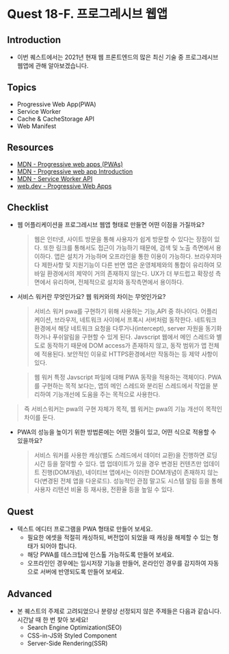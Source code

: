 # Quest 18-F. 프로그레시브 웹앱

## Introduction

- 이번 퀘스트에서는 2021년 현재 웹 프론트엔드의 많은 최신 기술 중 프로그레시브 웹앱에 관해 알아보겠습니다.

## Topics

- Progressive Web App(PWA)
- Service Worker
- Cache & CacheStorage API
- Web Manifest

## Resources

- [MDN - Progressive web apps (PWAs)](https://developer.mozilla.org/en-US/docs/Web/Progressive_web_apps)
- [MDN - Progressive web app Introduction](https://developer.mozilla.org/ko/docs/Web/Progressive_web_apps/Introduction)
- [MDN - Service Worker API](https://developer.mozilla.org/ko/docs/Web/API/Service_Worker_API)
- [web.dev - Progressive Web Apps](https://web.dev/progressive-web-apps/)

## Checklist

- 웹 어플리케이션을 프로그레시브 웹앱 형태로 만들면 어떤 이점을 가질까요?
  > 웹은 인터넷, 사이트 방문을 통해 사용자가 쉽게 방문할 수 있다는 장점이 있다. 또한 링크를 통해서도 접근이 가능하기 때문에, 검색 및 노출 측면에서 용이하다.
  > 앱은 설치가 가능하며 오프라인을 통한 이용이 가능하다. 브라우저마다 제한사항 및 지원기능이 다른 반면 앱은 운영체제와의 통합이 유리하여 모바일 환경에서의 제약이 거의 존재하지 않는다. UX가 더 부드럽고 확장성 측면에서 유리하며, 전체적으로 설치와 동작측면에서 용이하다.
- 서비스 워커란 무엇인가요? 웹 워커와의 차이는 무엇인가요?

  > 서비스 워커
  > pwa를 구현하기 위해 사용하는 기능,API 중 하나이다.
  > 어플리케이션, 브라우저, 네트워크 사이에서 프록시 서버처럼 동작한다.
  > 네트워크 환경에서 해당 네트워크 요청을 다루거나(intercept), server 자원을 동기화하거나 푸쉬알림을 구현할 수 있게 된다.
  > Javscript 웹에서 메인 스레드와 별도로 동작하기 때문에 DOM access가 존재하지 않고, 동작 범위가 앱 전체에 적용된다.
  > 보안적인 이유로 HTTPS환경에서만 작동하는 등 제약 사항이 있다.

  > 웹 워커
  > 특정 Javscript 파일에 대해 PWA 동작을 적용하는 객체이다.
  > PWA를 구현하는 목적 보다는, 앱의 메인 스레드와 분리된 스레드에서 작업을 분리하여 기능개선에 도움을 주는 목적으로 사용한다.

> 즉 서비스워커는 pwa의 구현 자체가 목적, 웹 워커는 pwa의 기능 개선이 목적인 차이를 둔다.

- PWA의 성능을 높이기 위한 방법론에는 어떤 것들이 있고, 어떤 식으로 적용할 수 있을까요?
  > 서비스 워커를 사용한 캐싱(별도 스레드에서 데이터 교환)을 진행하면 로딩시간 등을 절약할 수 있다.
  > 앱 업데이트가 있을 경우 변경된 컨텐츠만 업데이트 진행(DOM개념), 네이티브 앱에서는 이러한 DOM개념이 존재하지 않는다(변경된 전체 앱을 다운로드).
  > 성능적인 관점 말고도 시스템 알림 등을 통해 사용자 리텐션 비율 등 재사용, 전환율 등을 높일 수 있다.

## Quest

- 텍스트 에디터 프로그램을 PWA 형태로 만들어 보세요.
  - 필요한 에셋을 적절히 캐싱하되, 버전업이 되었을 때 캐싱을 해제할 수 있는 형태가 되어야 합니다.
  - 해당 PWA를 데스크탑에 인스톨 가능하도록 만들어 보세요.
  - 오프라인인 경우에는 임시저장 기능을 만들어, 온라인인 경우를 감지하여 자동으로 서버에 반영되도록 만들어 보세요.

## Advanced

- 본 퀘스트의 주제로 고려되었으나 분량상 선정되지 않은 주제들은 다음과 같습니다. 시간날 때 한 번 찾아 보세요!
  - Search Engine Optimization(SEO)
  - CSS-in-JS와 Styled Component
  - Server-Side Rendering(SSR)
